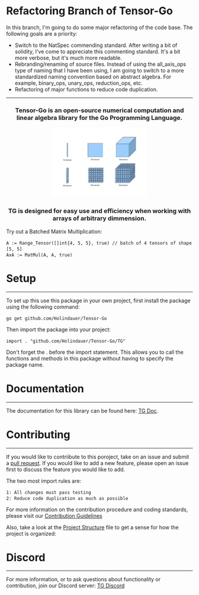 # Refactoring Branch of Tensor-Go 


In this branch, I'm going to do some major refactoring of the code base. The following goals are a priority:

- Switch to the NatSpec commending standard. After writing a bit of solidity, I've come to appreciate this commenting standard. It's a bit more verbose, but it's much more readable.
- Rebranding/renaming of source files. Instead of using the all_axis_ops type of naming that I have been using, I am going to switch to a more standardized naming convention based on abstract algebra. For example, binary_ops, unary_ops, reduction_ops, etc.
- Refactoring of major functions to reduce code duplication. 

-----------------------------------------------------------------------------------------------------
<center>
<h3>Tensor-Go is an open-source numerical computation and linear algebra library for the Go Programming Language.</h3>
    
<p align="center">
  <img src="tensor_visualization.jpg" alt="Description" style="width:50%">
</p>

<h3>TG is designed for easy use and efficiency when working with arrays of arbitrary dimmension.</h3>
</center>


Try out a Batched Matrix Multiplication:

    A := Range_Tensor([]int{4, 5, 5}, true) // batch of 4 tensors of shape [5, 5]
    AxA := MatMul(A, A, true)      
# Setup
-----------------------------------------------------------------------------------------------------

To set up this use this package in your own project, first install the package using the following command:

    go get github.com/Holindauer/Tensor-Go

Then import the package into your project:

    import . "github.com/Holindauer/Tensor-Go/TG"

Don't forget the . before the import statement. This allows you to call the functions and methods in this package without having to specify the package name.

# Documentation
-----------------------------------------------------------------------------------------------------


The documentation for this library can be found here: [TG Doc](documentation.md).


# Contributing
-----------------------------------------------------------------------------------------------------


If you would like to contriibute to this poroject, take on an issue and submit a [pull request](pull_request_template.md). If you would like to add a new feature, please open an issue first to discuss the feature you would like to add. 

The two most import rules are: 

    1: All changes must pass testing 
    2: Reduce code duplication as much as possible


For more information on the contribution procedure and coding standards, please visit our [Contribution Guidelines](CONTRIBUTING.md) 

Also, take a look at the [Project Structure](project_structure.md) file to get a sense for how the project is organized: 

# Discord
-----------------------------------------------------------------------------------------------------
For more information, or to ask questions about functionality or contribution, join our Discord server: [TG Discord](https://discord.gg/mEy8F49Szu)


